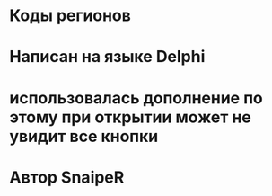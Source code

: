 # Коды регионов
# Написан на языке Delphi
# использовалась дополнение по этому при открытии может не увидит все кнопки
# Автор SnaipeR